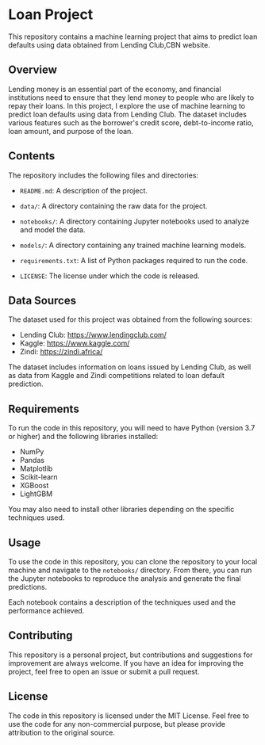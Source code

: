 # Loan Project

This repository contains a machine learning project that aims to predict loan defaults using data obtained from Lending Club,CBN website.

## Overview

Lending money is an essential part of the economy, and financial institutions need to ensure that they lend money to people who are likely to repay their loans. In this project, I explore the use of machine learning to predict loan defaults using data from Lending Club. The dataset includes various features such as the borrower's credit score, debt-to-income ratio, loan amount, and purpose of the loan.

## Contents

The repository includes the following files and directories:

- `README.md`: A description of the project.

- `data/`: A directory containing the raw data for the project.

- `notebooks/`: A directory containing Jupyter notebooks used to analyze and model the data.

- `models/`: A directory containing any trained machine learning models.

- `requirements.txt`: A list of Python packages required to run the code.

- `LICENSE`: The license under which the code is released.

## Data Sources

The dataset used for this project was obtained from the following sources:

- Lending Club: https://www.lendingclub.com/
- Kaggle: https://www.kaggle.com/
- Zindi: https://zindi.africa/

The dataset includes information on loans issued by Lending Club, as well as data from Kaggle and Zindi competitions related to loan default prediction.

## Requirements

To run the code in this repository, you will need to have Python (version 3.7 or higher) and the following libraries installed:

- NumPy
- Pandas
- Matplotlib
- Scikit-learn
- XGBoost
- LightGBM

You may also need to install other libraries depending on the specific techniques used.

## Usage

To use the code in this repository, you can clone the repository to your local machine and navigate to the `notebooks/` directory. From there, you can run the Jupyter notebooks to reproduce the analysis and generate the final predictions.

Each notebook contains a description of the techniques used and the performance achieved.

## Contributing

This repository is a personal project, but contributions and suggestions for improvement are always welcome. If you have an idea for improving the project, feel free to open an issue or submit a pull request.

## License

The code in this repository is licensed under the MIT License. Feel free to use the code for any non-commercial purpose, but please provide attribution to the original source.
